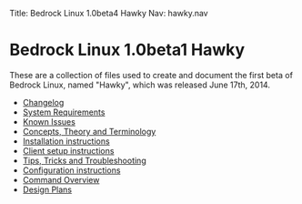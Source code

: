 Title: Bedrock Linux 1.0beta4 Hawky
Nav: hawky.nav

Bedrock Linux 1.0beta1 Hawky
=============================

These are a collection of files used to create and document the first beta of
Bedrock Linux, named "Hawky", which was released June 17th, 2014.

- [Changelog](changelog.html)
- [System Requirements](systemrequirements.html)
- [Known Issues](knownissues.html)
- [Concepts, Theory and Terminology](commands.html)
- [Installation instructions](install.html)
- [Client setup instructions](clients.html)
- [Tips, Tricks and Troubleshooting](troubleshooting.html)
- [Configuration instructions](configure.html)
- [Command Overview](commands.html)
- [Design Plans](plans.html)
